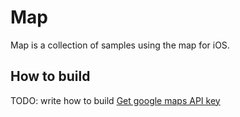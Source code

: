 # Map
Map is a collection of samples using the map for iOS.

## How to build
TODO: write how to build
[Get google maps API key](https://developers.google.com/maps/documentation/ios-sdk/get-api-key)